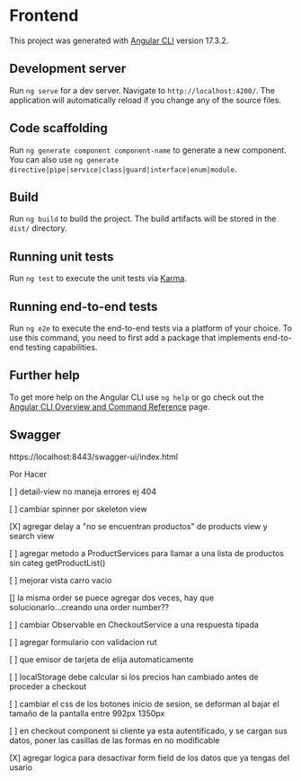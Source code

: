 # Frontend

This project was generated with [Angular CLI](https://github.com/angular/angular-cli) version 17.3.2.

## Development server

Run `ng serve` for a dev server. Navigate to `http://localhost:4200/`. The application will automatically reload if you change any of the source files.

## Code scaffolding

Run `ng generate component component-name` to generate a new component. You can also use `ng generate directive|pipe|service|class|guard|interface|enum|module`.

## Build

Run `ng build` to build the project. The build artifacts will be stored in the `dist/` directory.

## Running unit tests

Run `ng test` to execute the unit tests via [Karma](https://karma-runner.github.io).

## Running end-to-end tests

Run `ng e2e` to execute the end-to-end tests via a platform of your choice. To use this command, you need to first add a package that implements end-to-end testing capabilities.

## Further help

To get more help on the Angular CLI use `ng help` or go check out the [Angular CLI Overview and Command Reference](https://angular.io/cli) page.

## Swagger
https://localhost:8443/swagger-ui/index.html

Por Hacer

[ ] detail-view no maneja errores ej 404

[ ] cambiar spinner por skeleton view

[X] agregar delay a "no se encuentran productos" de products view y search view

[ ] agregar metodo a ProductServices para llamar a una lista de productos sin categ getProductList()

[ ] mejorar vista carro vacio

[] la misma order se puece agregar dos veces, hay que solucionarlo...creando una order number??

[ ] cambiar Observable<any> en CheckoutService a una respuesta tipada

[ ] agregar formulario con validacion rut

[ ] que emisor de tarjeta de elija automaticamente

[ ] localStorage debe calcular si los precios han cambiado antes de proceder a checkout

[ ] cambiar el css de los botones inicio de sesion, se deforman al bajar el tamaño de la pantalla entre 992px 1350px

[ ] en checkout component si cliente ya esta autentificado, y se cargan sus datos, poner las casillas de las formas en no modificable

[X] agregar logica para desactivar form field de los datos que ya tengas del usario